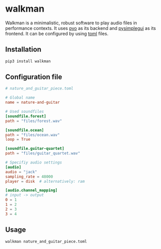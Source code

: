 # walkman

Walkman is a minimalistic, robust software to play audio files in performance contexts.
It uses [pyo](http://ajaxsoundstudio.com/software/pyo/) as its backend and [pysimplegui](https://pypi.org/project/PySimpleGUI/) as its frontend.
It can be configured by using [toml](https://toml.io/en/) files.


## Installation

```bash
pip3 install walkman
```

## Configuration file

```toml
# nature_and_guitar_piece.toml

# Global name
name = nature-and-guitar

# Used soundfiles
[soundfile.forest]
path = "files/forest.wav"

[soundfile.ocean]
path = "files/ocean.wav"
loop = True

[soundfile.guitar-quartet]
path = "files/guitar_quartet.wav"

# Specifiy audio settings
[audio]
audio = "jack"
sampling_rate = 48000
player = disk  # alternatively: ram

[audio.channel_mapping]
# input -> output
0 = 1
1 = 2
2 = 3
3 = 4
```

## Usage

```bash
walkman nature_and_guitar_piece.toml
```
